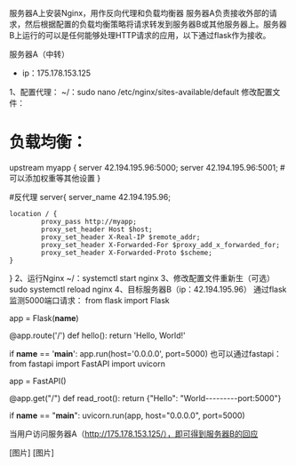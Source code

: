 服务器A上安装Nginx，用作反向代理和负载均衡器
服务器A负责接收外部的请求，然后根据配置的负载均衡策略将请求转发到服务器B或其他服务器上。服务器B上运行的可以是任何能够处理HTTP请求的应用，以下通过flask作为接收。

服务器A（中转）
- ip：175.178.153.125

1、配置代理：
~/：sudo nano /etc/nginx/sites-available/default
修改配置文件：
# 负载均衡：
upstream myapp {
        server 42.194.195.96:5000;
        server 42.194.195.96:5001;
        # 可以添加权重等其他设置
}

#反代理
server{
    server_name 42.194.195.96;

    location / {
            proxy_pass http://myapp;
            proxy_set_header Host $host;
            proxy_set_header X-Real-IP $remote_addr;
            proxy_set_header X-Forwarded-For $proxy_add_x_forwarded_for;
            proxy_set_header X-Forwarded-Proto $scheme;
    }
}
2、运行Nginx
~/：systemctl start nginx
3、修改配置文件重新生（可选）
sudo systemctl reload nginx
4、目标服务器B（ip：42.194.195.96）
通过flask监测5000端口请求：
from flask import Flask

app = Flask(__name__)

@app.route('/')
def hello():
    return 'Hello, World!'

if __name__ == '__main__':
    app.run(host='0.0.0.0', port=5000)
也可以通过fastapi：
from fastapi import FastAPI
import uvicorn

app = FastAPI()

@app.get("/")
def read_root():
    return {"Hello": "World---------port:5000"}

if __name__ == "__main__":
    uvicorn.run(app, host="0.0.0.0", port=5000)


当用户访问服务器A（http://175.178.153.125/），即可得到服务器B的回应

[图片]
[图片]
